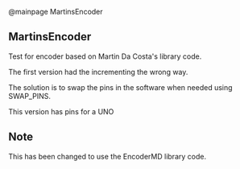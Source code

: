 @mainpage MartinsEncoder

## MartinsEncoder

Test for encoder based on Martin Da Costa's library code.

The first version had the incrementing the wrong way.

The solution is to swap the pins in the software when needed using SWAP_PINS.

This version has pins for a UNO

## Note

This has been changed to use the EncoderMD library code.
